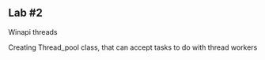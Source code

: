 Lab #2
---
Winapi threads

Creating Thread_pool class, that can accept tasks to do with thread workers
